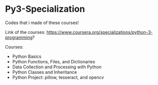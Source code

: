 # Py3-Specialization
Codes that i made of these courses!

Link of the courses: https://www.coursera.org/specializations/python-3-programming?

Courses: 

- Python Basics
- Python Functions, Files, and Dictionaries
- Data Collection and Processing with Python
- Python Classes and Inheritance
- Python Project: pillow, tesseract, and opencv
